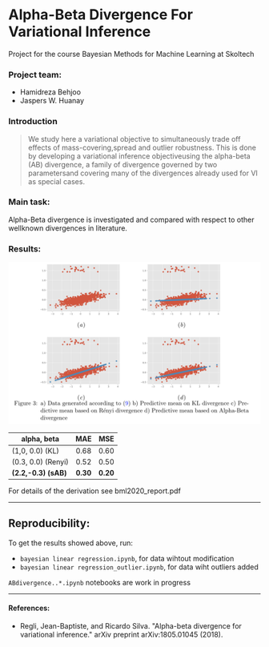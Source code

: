 # Alpha-Beta Divergence For Variational Inference
Project for the course Bayesian Methods for Machine Learning at Skoltech

### Project team:

* Hamidreza Behjoo
* Jaspers W. Huanay


### Introduction

> We study here a variational objective to simultaneously trade off effects of mass-covering,spread and outlier robustness.  This is done by developing a variational inference objectiveusing the alpha-beta (AB) divergence, a family of divergence governed by two parametersand covering many of the divergences already used for VI as special cases.


### Main task:

Alpha-Beta divergence is investigated and compared with respect to other wellknown divergences in literature.

### Results:

![](result.png)


| alpha, beta   |      MAE      |  MSE |
|----------|:-------------:|------:|
| (1,0, 0.0) (KL) |  0.68 	 | 0.60  |
| (0.3, 0.0) (Renyi) |    0.52   |   0.50  |
| **(2.2,-0.3) (sAB)** | **0.30** |    **0.20** |

For details of the derivation see bml2020_report.pdf
________________________________________________

## Reproducibility:
To get the results showed above, run:

* `bayesian linear regression.ipynb`, for data wihtout modification
* `bayesian linear regression_outlier.ipynb`, for data wiht outliers added

`ABdivergence..*.ipynb` notebooks are work in progress
_________________________________________________

#### References:

- Regli, Jean-Baptiste, and Ricardo Silva. "Alpha-beta divergence for variational inference." arXiv preprint arXiv:1805.01045 (2018).